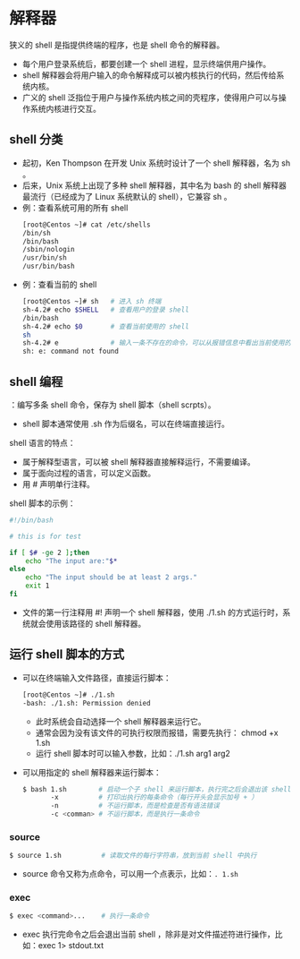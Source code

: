 # 解释器

狭义的 shell 是指提供终端的程序，也是 shell 命令的解释器。
- 每个用户登录系统后，都要创建一个 shell 进程，显示终端供用户操作。
- shell 解释器会将用户输入的命令解释成可以被内核执行的代码，然后传给系统内核。
- 广义的 shell 泛指位于用户与操作系统内核之间的壳程序，使得用户可以与操作系统内核进行交互。

## shell 分类

- 起初，Ken Thompson 在开发 Unix 系统时设计了一个 shell 解释器，名为 sh 。
- 后来，Unix 系统上出现了多种 shell 解释器，其中名为 bash 的 shell 解释器最流行（已经成为了 Linux 系统默认的 shell），它兼容 sh 。
- 例：查看系统可用的所有 shell
    ```sh
    [root@Centos ~]# cat /etc/shells
    /bin/sh
    /bin/bash
    /sbin/nologin
    /usr/bin/sh
    /usr/bin/bash
    ```
- 例：查看当前的 shell
    ```sh
    [root@Centos ~]# sh   # 进入 sh 终端
    sh-4.2# echo $SHELL   # 查看用户的登录 shell
    /bin/bash
    sh-4.2# echo $0       # 查看当前使用的 shell
    sh
    sh-4.2# e             # 输入一条不存在的命令，可以从报错信息中看出当前使用的 shell
    sh: e: command not found
    ```

## shell 编程

：编写多条 shell 命令，保存为 shell 脚本（shell scrpts）。
- shell 脚本通常使用 .sh 作为后缀名，可以在终端直接运行。

shell 语言的特点：
- 属于解释型语言，可以被 shell 解释器直接解释运行，不需要编译。
- 属于面向过程的语言，可以定义函数。
- 用 # 声明单行注释。

shell 脚本的示例：
```sh
#!/bin/bash

# this is for test

if [ $# -ge 2 ];then
    echo "The input are:"$*
else
    echo "The input should be at least 2 args."
    exit 1
fi
```
- 文件的第一行注释用 #! 声明一个 shell 解释器，使用 ./1.sh 的方式运行时，系统就会使用该路径的 shell 解释器。

## 运行 shell 脚本的方式

- 可以在终端输入文件路径，直接运行脚本：
    ```sh
    [root@Centos ~]# ./1.sh 
    -bash: ./1.sh: Permission denied
    ```
  - 此时系统会自动选择一个 shell 解释器来运行它。
  - 通常会因为没有该文件的可执行权限而报错，需要先执行： chmod +x 1.sh
  - 运行 shell 脚本时可以输入参数，比如：./1.sh arg1 arg2

- 可以用指定的 shell 解释器来运行脚本：
    ```sh
    $ bash 1.sh        # 启动一个子 shell 来运行脚本，执行完之后会退出该 shell
           -x          # 打印出执行的每条命令（每行开头会显示加号 + ）
           -n          # 不运行脚本，而是检查是否有语法错误
           -c <comman> # 不运行脚本，而是执行一条命令
    ```

### source

```sh
$ source 1.sh          # 读取文件的每行字符串，放到当前 shell 中执行
```
- source 命令又称为点命令，可以用一个点表示，比如：`. 1.sh`

### exec

```sh
$ exec <command>...    # 执行一条命令
```
- exec 执行完命令之后会退出当前 shell ，除非是对文件描述符进行操作，比如：exec 1> stdout.txt
